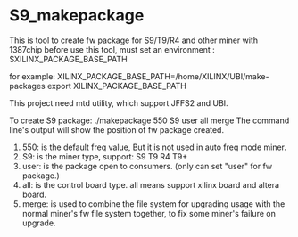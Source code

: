 # S9_makepackage
This is tool to create fw package for S9/T9/R4 and other miner with 1387chip
before use this tool, must set an environment :
$XILINX_PACKAGE_BASE_PATH

for example:
XILINX_PACKAGE_BASE_PATH=/home/XILINX/UBI/make-packages
export XILINX_PACKAGE_BASE_PATH

This project need mtd utility, which support JFFS2 and UBI.

To create S9 package:
./makepackage 550 S9 user all merge
The command line's output will show the position of fw package created.

1. 550: is the default freq value, But it is not used in auto freq mode miner.
2. S9: is the miner type, support: S9   T9    R4   T9+
3. user: is the package open to consumers.  (only can set "user" for fw package.)
4. all: is the control board type. all means support xilinx board and altera board.
5. merge: is used to combine the file system for upgrading usage with the normal miner's fw file system together, to fix some miner's failure on upgrade.
